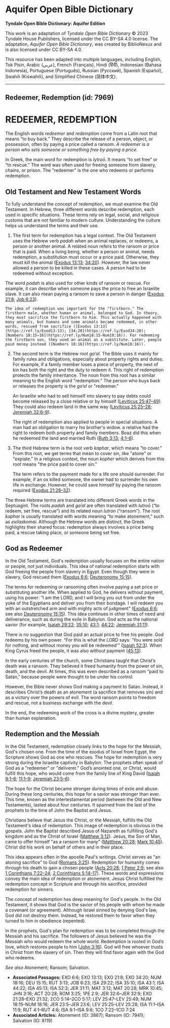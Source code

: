 # Aquifer Open Bible Dictionary

**Tyndale Open Bible Dictionary: Aquifer Edition**

This work is an adaptation of *Tyndale Open Bible Dictionary* © 2023 Tyndale House Publishers, licensed under the CC BY\-SA 4\.0 license. The adaptation, *Aquifer Open Bible Dictionary*, was created by BiblioNexus and is also licensed under CC BY\-SA 4\.0\.

This resource has been adapted into multiple languages, including English, Tok Pisin, Arabic (عربي), French (Français), Hindi (हिंदी), Indonesian (Bahasa Indonesia), Portuguese (Português), Russian (Русский), Spanish (Español), Swahili (Kiswahili), and Simplified Chinese (简体中文).



--------------------------------

## Redeemer, Redemption (id: 7969)

REDEEMER, REDEMPTION
====================

The English words *redeemer* and *redemption* come from a Latin root that means “to buy back.” They describe the release of a person, object, or possession, often by paying a price called a ransom. *A redeemer is a person who sets someone or something free by paying a price.*

In Greek, the main word for redemption is *lytroō*. It means “to set free” or “to rescue.” The word was often used for freeing someone from slavery, chains, or prison. The "redeemer" is the one who redeems or performs redemption.

Old Testament and New Testament Words
-------------------------------------

To fully understand the concept of redemption, we must examine the Old Testament. In Hebrew, three different words describe redemption, each used in specific situations. These terms rely on legal, social, and religious customs that are not familiar to modern culture. Understanding the culture helps us understand the terms and their use.

1. The first term for redemption has a legal context. The Old Testament uses the Hebrew verb *padah* when an animal replaces, or redeems, a person or another animal. A related noun refers to the ransom or price that is paid. When a living being, whether a person or animal, needs redemption, a substitution must occur or a price paid. Otherwise, they must kill the animal ([Exodus 13:13](https://ref.ly/Exod13:13); [34:20](https://ref.ly/Exod34:20)). However, the law never allowed a person to be killed in these cases. A person had to be redeemed without exception. 
  
The word *padah* is also used for other kinds of ransom or rescue. For example, it can describe when someone pays the price to free an Israelite slave. It can also mean paying a ransom to save a person in danger ([Exodus 21:8](https://ref.ly/Exod21:8); [Job 6:23](https://ref.ly/Job6:23)).

    The idea of redemption was important for the "firstborn." The firstborn male, whether human or animal, belonged to God. In theory, they must sacrifice the firstborn to him. This actually happened with many animals, but humans and some animals became redeemed, in other words, rescued from sacrifice ([Exodus 13:13](https://ref.ly/Exod13:13); [34:20](https://ref.ly/Exod34:20); [Numbers 18:15–16](https://ref.ly/Num18:15-Num18:16)). For redeeming the firstborn son, they used an animal as a substitute. Later, people paid money instead ([Numbers 18:16](https://ref.ly/Num18:16)).

2. The second term is the Hebrew root *ga’al.* The Bible uses it mainly for family rules and obligations, especially about property rights and duties. For example, if a family member loses a piece of property, the next of kin has both the right and the duty to redeem it. This right of redemption protects the family inheritance. The noun from this root has a similar meaning to the English word "redemption." The person who buys back or releases the property is the *go’el* or "redeemer."

    An Israelite who had to sell himself into slavery to pay debts could become released by a close relative or by himself ([Leviticus 25:47–49](https://ref.ly/Lev25:47-Lev25:49)). They could also redeem land in the same way ([Leviticus 25:25–28](https://ref.ly/Lev25:25-Lev25:28); [Jeremiah 32:6–9](https://ref.ly/Jer32:6-Jer32:9)).

    The right of redemption also applied to people in special situations. A man had an obligation to marry his brother's widow. a relative had the right to redeem both property and family members. Boaz did this when he redeemed the land and married Ruth ([Ruth 3:13](https://ref.ly/Ruth3:13); [4:1–6](https://ref.ly/Ruth4:1-Ruth4:6)).

3. The third Hebrew term is the root verb *kaphar*, which means "to cover." From this root, we get terms that mean to cover sin, like "atone" or "expiate." In a religious context, the noun *kopher* which derives from this root means "the price paid to cover sin."

    The term refers to the payment made for a life one should surrender. For example, if an ox killed someone, the owner had to surrender his own life in exchange. However, he could save himself by paying the ransom required ([Exodus 21:28–32](https://ref.ly/Exod21:28-Exod21:32)).

The three Hebrew terms are translated into different Greek words in the Septuagint. The roots *padah* and *gaʾal* are often translated with *lutroō* (“to redeem, set free, rescue”) and its related noun *lutron* (“ransom”). The root *kaphar* is usually translated with words meaning “to make atonement,” such as *exilaskomai*. Although the Hebrew words are distinct, the Greek highlights their shared focus: redemption always involves a price being paid, a rescue taking place, or someone being set free.

God as Redeemer
---------------

In the Old Testament, God's redemption usually focuses on the entire nation or people, not just individuals. This idea of national redemption starts with God freeing the people from slavery in Egypt. Even though they were in slavery, God rescued them ([Exodus 6:6](https://ref.ly/Exod6:6); [Deuteronomy 15:15](https://ref.ly/Deut15:15)).

The terms for redeeming or ransoming often involve paying a set price or substituting another life. When applied to God, he delivers without payment, using his power: “I am the LORD, and I will bring you out from under the yoke of the Egyptians and deliver you from their bondage. I will redeem you with an outstretched arm and with mighty acts of judgment” ([Exodus 6:6](https://ref.ly/Exod6:6); see also [Deuteronomy 15:15](https://ref.ly/Deut15:15)). This idea continues in other times of need and deliverance, such as during the exile in Babylon. God acts as the national savior (for example, [Isaiah 29:22](https://ref.ly/Isa29:22); [35:10](https://ref.ly/Isa35:10); [43:1](https://ref.ly/Isa43:1); [44:22](https://ref.ly/Isa44:22); [Jeremiah 31:11](https://ref.ly/Jer31:11)).

There is no suggestion that God paid an actual price to free his people. God redeems by his own power. “For this is what the LORD says: 'You were sold for nothing, and without money you will be redeemed'” ([Isaiah 52:3](https://ref.ly/Isa52:3)). When King Cyrus freed the people, it was also without payment ([45:13](https://ref.ly/Isa45:13)).

In the early centuries of the church, some Christians taught that Christ’s death was a ransom. They believed it freed humanity from the power of sin, death, and the devil. At times, this was even described as a ransom “paid to Satan,” because people were thought to be under his control.

However, the Bible never shows God making a payment to Satan. Instead, it describes Christ’s death as an atonement (a sacrifice that removes sin) and as a victory over the powers of evil. The word ransom points to freedom and rescue, not a business exchange with the devil.

In the end, the redeeming work of the cross is a divine mystery, greater than human explanation.

Redemption and the Messiah
--------------------------

In the Old Testament, redemption closely links to the hope for the Messiah, God's chosen one. From the time of the exodus of Israel from Egypt, the Scripture shows God as one who rescues. The hope for redemption is very strong during the Israelite captivity in Babylon. The prophets often speak of God as a "redeemer" or "deliverer." God’s anointed one, or Christ, would fulfill this hope, who would come from the family line of King David ([Isaiah 9:1–6](https://ref.ly/Isa9:1-Isa9:6); [11:1–9](https://ref.ly/Isa11:1-Isa11:9); [Jeremiah 23:5–6](https://ref.ly/Jer23:5-Jer23:6)).

The hope for the Christ became stronger during times of exile and abuse. During these long centuries, this hope for a savior was stronger than ever. This time, known as the intertestamental period (between the Old and New Testaments), lasted about four centuries. It spanned from the last of the prophets to the time of John the Baptist and Jesus.

Christians believe that Jesus the Christ, or the Messiah, fulfills the Old Testament's idea of redemption. This image of redemption is obvious in the gospels. John the Baptist described Jesus of Nazareth as fulfilling God's kingdom and as the Christ of Israel ([Matthew 3:12](https://ref.ly/Matt3:12)). Jesus, the Son of Man, came to offer himself "as a ransom for many" ([Matthew 20:28](https://ref.ly/Matt20:28); [Mark 10:45](https://ref.ly/Mark10:45)). Christ did his work on behalf of others and in their place.

This idea appears often in the apostle Paul's writings. Christ serves as "an atoning sacrifice" to God ([Romans 3:25](https://ref.ly/Rom3:25)). Redemption for humanity comes through his death to gain a chosen people ([Acts 20:28](https://ref.ly/Acts20:28); [1 Peter 2:9](https://ref.ly/1Pet2:9); see also [1 Corinthians 7:22–24](https://ref.ly/1Cor7:22-1Cor7:24); [2 Corinthians 5:14–17](https://ref.ly/2Cor5:14-2Cor5:17)). These words and expressions convey the main idea of redemption or atonement. Jesus Christ fulfilled the redemption concept in Scripture and through his sacrifice, provided redemption for sinners.

The concept of redemption has deep meaning for God's people. In the Old Testament, it shows that God is the savior of his people with whom he made a covenant (or agreement). Although Israel sinned by denying God's law, God did not destroy them. Instead, he restored them to favor when they turned to him in obedience (repented).

In the prophets, God's plan for redemption was to be completed through the Messiah and his sacrifice. The followers of Jesus believed he was the Messiah who would redeem the whole world. Redemption is rooted in God’s love, which restores people to him ([John 3:16](https://ref.ly/John3:16)). God will free whoever trusts in Christ from the slavery of sin. Then they will find favor again with the God who redeems.

*See also* Atonement; Ransom; Salvation.

* **Associated Passages:** EXO 6:6; EXO 13:13; EXO 21:8; EXO 34:20; NUM 18:16; DEU 15:15; RUT 3:13; JOB 6:23; ISA 29:22; ISA 35:10; ISA 43:1; ISA 44:22; ISA 45:13; ISA 52:3; JER 31:11; MAT 3:12; MAT 20:28; MRK 10:45; JHN 3:16; ACT 20:28; ROM 3:25; 1PE 2:9; JER 32:6–JER 32:9; EXO 21:28–EXO 21:32; 2CO 5:14–2CO 5:17; LEV 25:47–LEV 25:49; NUM 18:15–NUM 18:16; JER 23:5–JER 23:6; LEV 25:25–LEV 25:28; ISA 11:1–ISA 11:9; RUT 4:1–RUT 4:6; ISA 9:1–ISA 9:6; 1CO 7:22–1CO 7:24
* **Associated Articles:** Atonement (ID: 3867); Ransom (ID: 7941); Salvation (ID: 8119)

